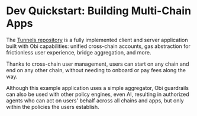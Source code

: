 # Dev Quickstart: Building Multi-Chain Apps

The [Tunnels repository](https://github.com/rustopian/tunnels-fun) is a fully implemented client and server application built with Obi capabilities: unified cross-chain accounts, gas abstraction for frictionless user experience, bridge aggregation, and more.

Thanks to cross-chain user management, users can start on any chain and end on any other chain, without needing to onboard or pay fees along the way.

Although this example application uses a simple aggregator, Obi guardrails can also be used with other policy engines, even AI, resulting in authorized agents who can act on users' behalf across all chains and apps, but only within the policies the users establish.
